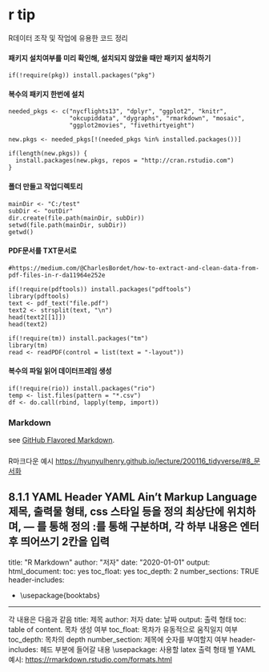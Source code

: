 # r tip
R데이터 조작 및 작업에 유용한 코드 정리 

#### 패키지 설치여부를 미리 확인해, 설치되지 않았을 때만 패키지 설치하기
```
if(!require(pkg)) install.packages("pkg")
```

#### 복수의 패키지 한번에 설치
```
needed_pkgs <- c("nycflights13", "dplyr", "ggplot2", "knitr", 
                 "okcupiddata", "dygraphs", "rmarkdown", "mosaic", 
                 "ggplot2movies", "fivethirtyeight")

new.pkgs <- needed_pkgs[!(needed_pkgs %in% installed.packages())]

if(length(new.pkgs)) {
  install.packages(new.pkgs, repos = "http://cran.rstudio.com")
}
```
#### 폴더 만들고 작업디렉토리 
```
mainDir <- "C:/test"
subDir <- "outDir"
dir.create(file.path(mainDir, subDir))
setwd(file.path(mainDir, subDir))
getwd()
```

#### PDF문서를 TXT문서로 
```
#https://medium.com/@CharlesBordet/how-to-extract-and-clean-data-from-pdf-files-in-r-da11964e252e

if(!require(pdftools)) install.packages("pdftools")
library(pdftools)
text <- pdf_text("file.pdf")
text2 <- strsplit(text, "\n")
head(text2[[1]])
head(text2)

if(!require(tm)) install.packages("tm")
library(tm)
read <- readPDF(control = list(text = "-layout"))
```

#### 복수의 파일 읽어 데이터프레임 생성
```
if(!require(rio)) install.packages("rio")
temp <- list.files(pattern = "*.csv")
df <- do.call(rbind, lapply(temp, import))
```


### Markdown
see [GitHub Flavored Markdown](https://guides.github.com/features/mastering-markdown/).

###
R마크다운 예시
https://hyunyulhenry.github.io/lecture/200116_tidyverse/#8_문서화


8.1.1 YAML Header
YAML Ain’t Markup Language
제목, 출력물 형태, css 스타일 등을 정의
최상단에 위치하며, — 를 통해 정의
:를 통해 구분하며, 각 하부 내용은 엔터 후 띄어쓰기 2칸을 입력
---
title: "R Markdown"
author: "저자"
date: "2020-01-01"
output:
  html_document:
    toc: yes
    toc_float: yes
    toc_depth: 2
    number_sections: TRUE
header-includes:
- \usepackage{booktabs}
---
각 내용은 다음과 같음
title: 제목
author: 저자
date: 날짜
output: 출력 형태
toc: table of content. 목차 생성 여부
toc_float: 목차가 유동적으로 움직일지 여부
toc_depth: 목차의 depth
number_section: 제목에 숫자를 부여할지 여부
header-includes: 헤드 부분에 들어갈 내용
\usepackage: 사용할 latex
출력 형태 별 YAML 예시: https://rmarkdown.rstudio.com/formats.html


